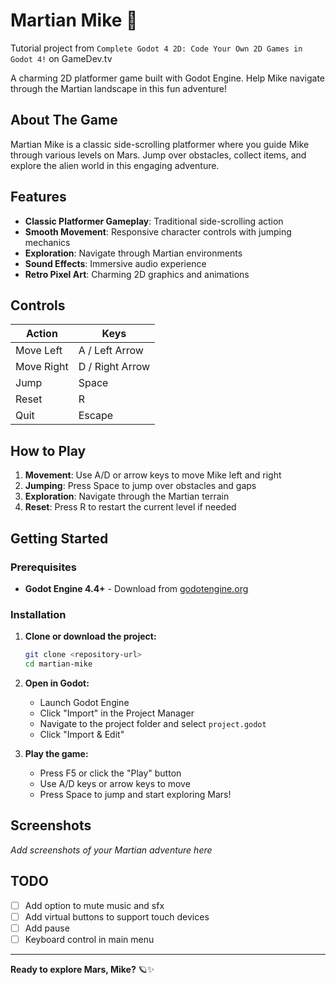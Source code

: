 # Martian Mike 🚀

Tutorial project from `Complete Godot 4 2D: Code Your Own 2D Games in Godot 4!` on GameDev.tv

A charming 2D platformer game built with Godot Engine. Help Mike navigate through the Martian landscape in this fun adventure!

## About The Game

Martian Mike is a classic side-scrolling platformer where you guide Mike through various levels on Mars. Jump over obstacles, collect items, and explore the alien world in this engaging adventure.

## Features

- **Classic Platformer Gameplay**: Traditional side-scrolling action
- **Smooth Movement**: Responsive character controls with jumping mechanics
- **Exploration**: Navigate through Martian environments
- **Sound Effects**: Immersive audio experience
- **Retro Pixel Art**: Charming 2D graphics and animations

## Controls

| Action | Keys |
|--------|------|
| Move Left | A / Left Arrow |
| Move Right | D / Right Arrow |
| Jump | Space |
| Reset | R |
| Quit | Escape |

## How to Play

1. **Movement**: Use A/D or arrow keys to move Mike left and right
2. **Jumping**: Press Space to jump over obstacles and gaps
3. **Exploration**: Navigate through the Martian terrain
4. **Reset**: Press R to restart the current level if needed

## Getting Started

### Prerequisites

- **Godot Engine 4.4+** - Download from [godotengine.org](https://godotengine.org/download)

### Installation

1. **Clone or download the project:**
   ```bash
   git clone <repository-url>
   cd martian-mike
   ```

2. **Open in Godot:**
   - Launch Godot Engine
   - Click "Import" in the Project Manager
   - Navigate to the project folder and select `project.godot`
   - Click "Import & Edit"

3. **Play the game:**
   - Press F5 or click the "Play" button
   - Use A/D keys or arrow keys to move
   - Press Space to jump and start exploring Mars!

## Screenshots

*Add screenshots of your Martian adventure here*

## TODO

- [ ] Add option to mute music and sfx
- [ ] Add virtual buttons to support touch devices
- [ ] Add pause
- [ ] Keyboard control in main menu

---

**Ready to explore Mars, Mike?** 🪐✨
